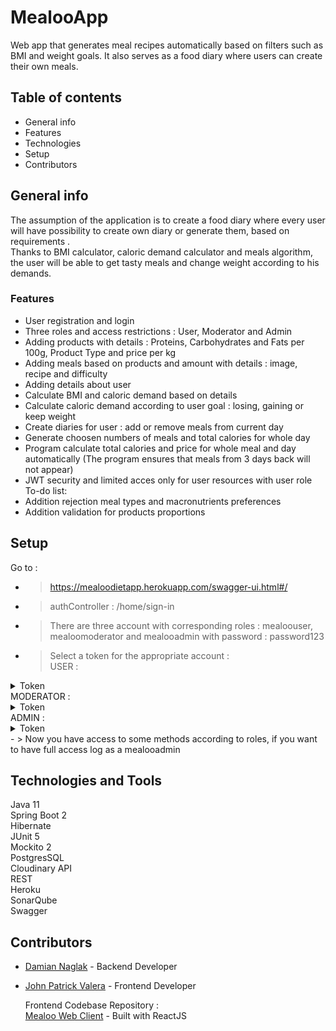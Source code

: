 # MealooApp 

Web app that generates meal recipes automatically based on filters such as BMI and weight goals.
It also serves as a food diary where users can create their own meals.

## Table of contents
* General info
* Features
* Technologies 
* Setup
* Contributors

## General info

 The assumption of the application is to create a food diary where every user
 will have possibility to create own diary or generate them, based on requirements . <br>
     Thanks to BMI calculator, caloric demand calculator and meals algorithm, the user will be able to get tasty meals
 and change weight according to his demands.
 
### Features

 * User registration and login
 * Three roles and access restrictions : User, Moderator and Admin
 * Adding products with details : Proteins, Carbohydrates and Fats per 100g, Product Type and price per kg 
 * Adding meals based on products and amount with details : image, recipe and difficulty 
 * Adding details about user
 * Calculate BMI and caloric demand based on details
 * Calculate caloric demand according to user goal : losing, gaining or keep weight
 * Create diaries for user : add or remove meals from current day 
 * Generate choosen numbers of meals and total calories for whole day
 * Program calculate total calories and price for whole meal and day automatically
  (The program ensures that meals from 3 days back will not appear) <br>
 * JWT security and limited acces only for user resources with user role <br>
  To-do list:
 * Addition rejection meal types and macronutrients preferences
 * Addition validation for products proportions 

## Setup
Go to : 
- > https://mealoodietapp.herokuapp.com/swagger-ui.html#/
- > authController : /home/sign-in
- > There are three account with corresponding roles : mealoouser, mealoomoderator and mealooadmin with password : password123
- > Select a token for the appropriate account : </br>
   USER :
<details> 
  <summary> Token</summary>
Bearer eyJhbGciOiJIUzUxMiJ9.eyJzdWIiOiJtZWFsb291c2VyIiwiaWF0IjoxNjAyMjIwNTg1LCJleHAiOjE2MDIzMDY5ODV9.hZEUe8R4hm4STH4Sn_nTjZ1ipPY_GH3xzSyFq_ReWm-708MAk3dJHcluFdHNb_jSrhjTQaFL-AWj_WUB3ZBrlg
</details>
   MODERATOR :
<details> 
  <summary> Token</summary>
Bearer eyJhbGciOiJIUzUxMiJ9.eyJzdWIiOiJtZWFsb29tb2RlcmF0b3IiLCJpYXQiOjE2MDIyMjE1NzksImV4cCI6MTYwMjMwNzk3OX0.peiU5BdDjJrEoT7qWG_fpMFVqGnXmbweLNERim7P-mH_mVdNbUCMp_2Xp4Sm7NlG0fE-_b8lq1hoyYt4HG_V-A
</details>
   ADMIN :
<details> 
  <summary> Token</summary>
Bearer eyJhbGciOiJIUzUxMiJ9.eyJzdWIiOiJtZWFsb29hZG1pbiIsImlhdCI6MTYwMjIyMTYwOCwiZXhwIjoxNjAyMzA4MDA4fQ.a3q6fD1PFJ_RDafDYEuqT_HXOVwYzoHVM4ZrFOMRw1OLqcj_QNo80lnoENiWmKnkw2GT_1LYsTj3JpSGxe7jWw
</details>
- > Now you have access to some methods according to roles, if you want to have full access log as a mealooadmin


## Technologies and Tools

 Java 11 <br>
 Spring Boot 2 <br>
 Hibernate <br>
 JUnit 5 <br>
 Mockito 2 <br>
 PostgresSQL <br>
 Cloudinary API <br>
 REST <br>
 Heroku <br>
 SonarQube <br>
 Swagger <br>
 
 
## Contributors

* [Damian Naglak](https://github.com/naslakboss) - Backend Developer
* [John Patrick Valera](https://github.com/withoutwax13) - Frontend Developer
     
     Frontend Codebase Repository : <br>
     [Mealoo Web Client](https://github.com/withoutwax13/mealoo-web-client) - Built with ReactJS

